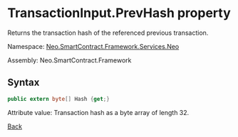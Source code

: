# TransactionInput.PrevHash property

Returns the transaction hash of the referenced previous transaction.

Namespace: [Neo.SmartContract.Framework.Services.Neo](../../neo.md)

Assembly: Neo.SmartContract.Framework

## Syntax

```c#
public extern byte[] Hash {get;}
```

Attribute value: Transaction hash as a byte array of length 32.



[Back](../TransactionInput.md)
